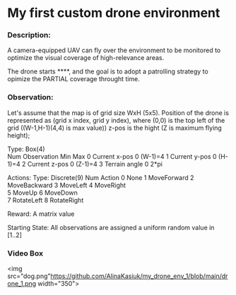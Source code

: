 # My first custom drone environment

### Description:
A camera-equipped UAV can fly over the environment to be monitored to optimize the visual coverage of high-relevance areas. 
        
The drone starts ****, and the goal is to adopt a patrolling strategy to opimize the PARTIAL coverage throught time.

### Observation:
     
Let's assume that the map is of grid size WxH (5x5). Position of the drone is represented as (grid x index, grid y index), where (0,0) is the top left of the grid ((W-1,H-1)(4,4) is max value)) z-pos is the hight (Z is maximum flying height);
     
Type: Box(4)   
Num     Observation               Min                     Max
0       Current x-pos              0                    (W-1)=4
1       Current y-pos              0                    (H-1)=4
2       Current z-pos              0                    (Z-1)=4
3       Terrain angle              0                      2*pi 

Actions:
Type: Discrete(9)
Num   Action
0     None
1     MoveForward
2     MoveBackward
3     MoveLeft
4     MoveRight      
5     MoveUp
6     MoveDown    
7     RotateLeft
8     RotateRight         

Reward:
A matrix value   

Starting State:
All observations are assigned a uniform random value in [1..2]

### Video Box
<img src="dog.png"https://github.com/AlinaKasiuk/my_drone_env_1/blob/main/drone_1.png  width="350">
